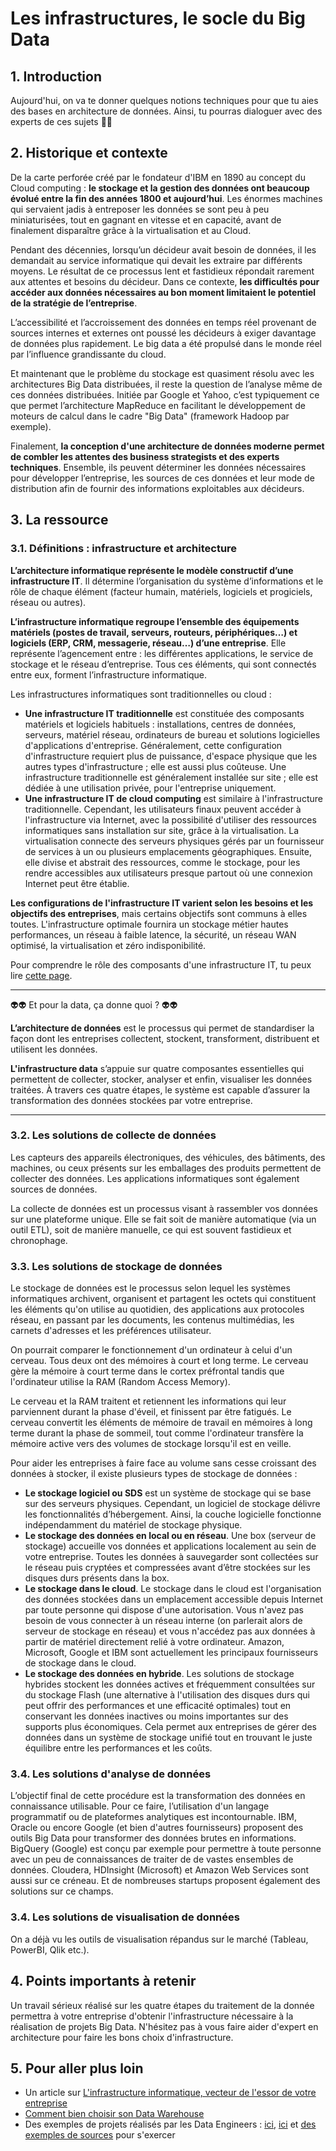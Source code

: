 # Les infrastructures, le socle du Big Data

## 1. Introduction
Aujourd'hui, on va te donner quelques notions techniques pour que tu aies des bases en architecture de données. Ainsi, tu pourras dialoguer avec des experts de ces sujets 👣👣

## 2. Historique et contexte
De la carte perforée créé par le fondateur d'IBM en 1890 au concept du Cloud computing : **le stockage et la gestion des données ont beaucoup évolué entre la fin des années 1800 et aujourd’hui**. Les énormes machines qui servaient jadis à entreposer les données se sont peu à peu miniaturisées, tout en gagnant en vitesse et en capacité, avant de finalement disparaître grâce à la virtualisation et au Cloud.

Pendant des décennies, lorsqu’un décideur avait besoin de données, il les demandait au service informatique qui devait les extraire par différents moyens. Le résultat de ce processus lent et fastidieux répondait rarement aux attentes et besoins du décideur. Dans ce contexte, **les difficultés pour accéder aux données nécessaires au bon moment limitaient le potentiel de la stratégie de l’entreprise**.

L’accessibilité et l’accroissement des données en temps réel provenant de sources internes et externes ont poussé les décideurs à exiger davantage de données plus rapidement. Le big data a été propulsé dans le monde réel par l’influence grandissante du cloud. 

Et maintenant que le problème du stockage est quasiment résolu avec les architectures Big Data distribuées, il reste la question de l’analyse même de ces données distribuées. Initiée par Google et Yahoo, c’est typiquement ce que permet l’architecture MapReduce en facilitant le développement de moteurs de calcul dans le cadre "Big Data" (framework Hadoop par exemple). 

Finalement, **la conception d'une architecture de données moderne permet de combler les attentes des business strategists et des experts techniques**. Ensemble, ils peuvent déterminer les données nécessaires pour développer l’entreprise, les sources de ces données et leur mode de distribution afin de fournir des informations exploitables aux décideurs.


## 3. La ressource

### 3.1. Définitions : infrastructure et architecture

**L’architecture informatique représente le modèle constructif d’une infrastructure IT**. Il détermine l’organisation du système d’informations et le rôle de chaque élément (facteur humain, matériels, logiciels et progiciels, réseau ou autres).

**L’infrastructure informatique regroupe l’ensemble des équipements matériels (postes de travail, serveurs, routeurs, périphériques…) et logiciels (ERP, CRM, messagerie, réseau…) d’une entreprise**. Elle représente l’agencement entre : les différentes applications, le service de stockage et le réseau d’entreprise. Tous ces éléments, qui sont connectés entre eux, forment l’infrastructure informatique. 

Les infrastructures informatiques sont traditionnelles ou cloud :
- **Une infrastructure IT traditionnelle** est constituée des composants matériels et logiciels habituels : installations, centres de données, serveurs, matériel réseau, ordinateurs de bureau et solutions logicielles d'applications d'entreprise. Généralement, cette configuration d'infrastructure requiert plus de puissance, d'espace physique que les autres types d'infrastructure ; elle est aussi plus coûteuse. Une infrastructure traditionnelle est généralement installée sur site ; elle est dédiée à une utilisation privée, pour l'entreprise uniquement.
- **Une infrastructure IT de cloud computing** est similaire à l'infrastructure traditionnelle. Cependant, les utilisateurs finaux peuvent accéder à l'infrastructure via Internet, avec la possibilité d'utiliser des ressources informatiques sans installation sur site, grâce à la virtualisation. La virtualisation connecte des serveurs physiques gérés par un fournisseur de services à un ou plusieurs emplacements géographiques. Ensuite, elle divise et abstrait des ressources, comme le stockage, pour les rendre accessibles aux utilisateurs presque partout où une connexion Internet peut être établie. 

**Les configurations de l'infrastructure IT varient selon les besoins et les objectifs des entreprises**, mais certains objectifs sont communs à elles toutes. L'infrastructure optimale fournira un stockage métier hautes performances, un réseau à faible latence, la sécurité, un réseau WAN optimisé, la virtualisation et zéro indisponibilité.

Pour comprendre le rôle des composants d'une infrastructure IT, tu peux lire [cette page](https://bluebearsit.com/infrastructure-informatique).

___

👽👽 Et pour la data, ça donne quoi ? 👽👽

**L’architecture de données** est le processus qui permet de standardiser la façon dont les entreprises collectent, stockent, transforment, distribuent et utilisent les données.

**L'infrastructure data** s’appuie sur quatre composantes essentielles qui permettent de collecter, stocker, analyser et enfin, visualiser les données traitées. À travers ces quatre étapes, le système est capable d’assurer la transformation des données stockées par votre entreprise.

___

### 3.2. Les solutions de collecte de données

Les capteurs des appareils électroniques, des véhicules, des bâtiments, des machines, ou ceux présents sur les emballages des produits permettent de collecter des données. Les applications informatiques sont également sources de données. 

La collecte de données est un processus visant à rassembler vos données sur une plateforme unique. Elle se fait soit de manière automatique (via un outil ETL), soit de manière manuelle, ce qui est souvent fastidieux et chronophage.


### 3.3. Les solutions de stockage de données

Le stockage de données est le processus selon lequel les systèmes informatiques archivent, organisent et partagent les octets qui constituent les éléments qu'on utilise au quotidien, des applications aux protocoles réseau, en passant par les documents, les contenus multimédias, les carnets d'adresses et les préférences utilisateur. 

On pourrait comparer le fonctionnement d'un ordinateur à celui d'un cerveau. Tous deux ont des mémoires à court et long terme. Le cerveau gère la mémoire à court terme dans le cortex préfrontal tandis que l'ordinateur utilise la RAM (Random Access Memory).

Le cerveau et la RAM traitent et retiennent les informations qui leur parviennent durant la phase d'éveil, et finissent par être fatigués. Le cerveau convertit les éléments de mémoire de travail en mémoires à long terme durant la phase de sommeil, tout comme l'ordinateur transfère la mémoire active vers des volumes de stockage lorsqu'il est en veille. 

Pour aider les entreprises à faire face au volume sans cesse croissant des données à stocker, il existe plusieurs types de stockage de données : 
- **Le stockage logiciel ou SDS** est un système de stockage qui se base sur des serveurs physiques. Cependant, un logiciel de stockage délivre les fonctionnalités d’hébergement. Ainsi, la couche logicielle fonctionne indépendamment du matériel de stockage physique.
- **Le stockage des données en local ou en réseau**. Une box (serveur de stockage) accueille vos données et applications localement au sein de votre entreprise. Toutes les données à sauvegarder sont collectées sur le réseau puis cryptées et compressées avant d’être stockées sur les disques durs présents dans la box.
- **Le stockage dans le cloud**. Le stockage dans le cloud est l'organisation des données stockées dans un emplacement accessible depuis Internet par toute personne qui dispose d'une autorisation. Vous n'avez pas besoin de vous connecter à un réseau interne (on parlerait alors de serveur de stockage en réseau) et vous n'accédez pas aux données à partir de matériel directement relié à votre ordinateur. Amazon, Microsoft, Google et IBM sont actuellement les principaux fournisseurs de stockage dans le cloud.
- **Le stockage des données en hybride**. Les solutions de stockage hybrides stockent les données actives et fréquemment consultées sur du stockage Flash (une alternative à l'utilisation des disques durs qui peut offrir des performances et une efficacité optimales) tout en conservant les données inactives ou moins importantes sur des supports plus économiques. Cela permet aux entreprises de gérer des données dans un système de stockage unifié tout en trouvant le juste équilibre entre les performances et les coûts.

### 3.4. Les solutions d'analyse de données
L’objectif final de cette procédure est la transformation des données en connaissance utilisable. Pour ce faire, l’utilisation d'un langage programmatif ou de plateformes analytiques est incontournable. IBM, Oracle ou encore Google (et bien d'autres fournisseurs) proposent des outils Big Data pour transformer des données brutes en informations. BigQuery (Google) est conçu par exemple pour permettre à toute personne avec un peu de connaissances de traiter de de vastes ensembles de données. Cloudera, HDInsight (Microsoft) et Amazon Web Services sont aussi sur ce créneau. Et de nombreuses startups proposent également des solutions sur ce champs.

### 3.4. Les solutions de visualisation de données
On a déjà vu les outils de visualisation répandus sur le marché (Tableau, PowerBI, Qlik etc.).

## 4. Points importants à retenir
Un travail sérieux réalisé sur les quatre étapes du traitement de la donnée permettra à votre entreprise d'obtenir l'infrastructure nécessaire à la réalisation de projets Big Data. N'hésitez pas à vous faire aider d'expert en architecture pour faire les bons choix d'infrastructure.

## 5. Pour aller plus loin
- Un article sur [L'infrastructure informatique, vecteur de l'essor de votre entreprise](https://www.appvizer.fr/magazine/services-informatiques/virtualisation/infrastructure-informatique)
- [Comment bien choisir son Data Warehouse](https://www.lemagit.fr/conseil/Bien-choisir-son-Data-Warehouse-nouvelle-generation)
- Des exemples de projets réalisés par les Data Engineers : [ici](https://www.startdataengineering.com/post/data-engineering-project-for-beginners-batch-edition/), [ici](https://www.upgrad.com/blog/data-engineering-projects-ideas/) et [des exemples de sources](https://betterprogramming.pub/5-data-sources-for-data-engineering-projects-d198ca0e74d4) pour s'exercer

